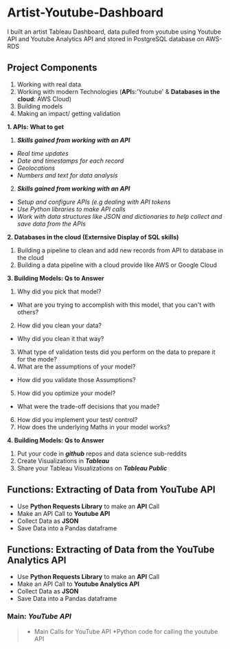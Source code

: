 # Artist-Youtube-Dashboard
I built an artist Tableau Dashboard, data pulled from youtube using Youtube API and Youtube Analytics API and stored in PostgreSQL database on AWS-RDS

## **Project Components**
1.   Working with real data
2.   Working with modern Technologies (**API**s:'Youtube' &  **Databases in the cloud**: AWS Cloud)
3.   Building models
4.   Making an impact/ getting validation

**1. APIs: What to get**

1. ***Skills gained from working with an API***
 *   *Real time updates*
 *   *Date and timestamps for each record*
 *   *Geolocations*
 *   *Numbers and text for data analysis*


2. ***Skills gained from working with an API***
 *   *Setup and configure APIs (e.g dealing with API tokens*
 *   *Use Python libraries to make API calls*
 *   *Work with data structures like JSON and dictionaries to help collect and save data from the APIs*

**2. Databases in the cloud (Externsive Display of SQL skills)**
1. Building a pipeline to clean and add new records from API to database in the cloud
2. Building a data pipeline with a cloud provide like AWS or Google Cloud

**3. Building Models: Qs to Answer**
1. Why did you pick that model? 
 * What are you trying to accomplish with this model, that you can't with others?
2. How did you clean your data?
 * Why did you clean it that way?
3. What type of validation tests did you perform on the data to prepare it for the mode?
4. What are the assumptions of your model?
 * How did you validate those Assumptions?
5. How did you optimize your model?
 * What were the trade-off decisions that you made?
6. How did you implement your test/ control?
7. How does the underlying Maths in your model works?

**4. Building Models: Qs to Answer**
1. Put your code in ***github*** repos and data science sub-reddits
2. Create Visualizations in ***Tableau***
3. Share your Tableau Visualizations on ***Tableau Public***

## **Functions: Extracting of Data from YouTube API**
*   Use **Python Requests Library** to make an **API** Call
*   Make an API Call to **Youtube API**
*   Collect Data as **JSON**
*   Save Data into a Pandas dataframe

## **Functions: Extracting of Data from the YouTube Analytics API**

*   Use **Python Requests Library** to make an **API** Call
*   Make an API Call to **Youtube Analytics API**
*   Collect Data as **JSON**
*   Save Data into a Pandas dataframe

### **Main:** *YouTube API*
> * Main Calls for YouTube API
> *Python code for calling the youtube API



